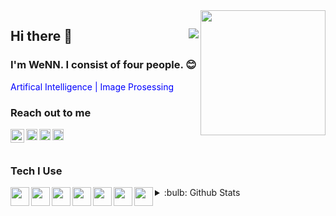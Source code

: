 <img src = "https://media.giphy.com/media/IcZhFmufozDCij3p22/giphy.gif" align="right" width="200" height="200">


## Hi there 👋  <img src= "https://komarev.com/ghpvc/?username=Sammy-py" align ="right">
### I'm WeNN. I consist of four people. :blush:



<font color="blue">Artifical Intelligence | Image Prosessing</font>

### **Reach out to me**

[<img height="22" width="22" src="https://unpkg.com/simple-icons@v6/icons/youtube.svg" align ="left" />][youtube]

[<img height="18" width="18" src="https://unpkg.com/simple-icons@v6/icons/linkedin.svg" align ="left" />][Linkedin]

[<img height="18" width="18" src="https://unpkg.com/simple-icons@v6/icons/instagram.svg" align ="left" />][instagram]

[<img height="18" width="18" src="https://unpkg.com/simple-icons@v6/icons/googledrive.svg" align ="left" />][cv]


<br />
<br />

### Tech I Use

<img height="30" width="30" src = "https://miro.medium.com/max/691/1*VSQ0XEywxSgZBwW05GsZtw.png" align ="left" />

<img height="30" width="30" src = "https://encrypted-tbn0.gstatic.com/images?q=tbn:ANd9GcR-pkZLfV7FbW_74u__gpfD3Z3OLQWAwLUcN8ckbFNvQcsZmlRyr55k42HOEmBJ8t_gWpk&usqp=CAU" align ="left" />


<img height="30" width="30" src = "https://3.bp.blogspot.com/-yvrV6MUueGg/ToICp0YIDPI/AAAAAAAAADg/SYKg4dWpyC43AAfrDwBTR0VYmYT0QshEgCPcBGAYYCw/s1600/OpenCV_Logo.png" align ="left"/>

<img height="30" width="30" src = "https://static.javatpoint.com/tutorial/keras/images/keras.png" align ="left" />

<img height="30" width="30" src = "https://fullfreecracked.com/wp-content/uploads/2019/03/Arduino-1.8.9-Crack-Mac-With-Serial-Key-Free-Download.jpg" align ="left" />

<img height="30" width="30" src = "https://csl.fiu.edu/wp-content/uploads/2017/02/raspberry-pi-logo.jpg" align ="left" />


<img height="30" width="30" src = "
https://easyeda.com/images/easyeda-thumbnail.png?id=d5ed1fe5930602975df1" align ="left" />


<details>
<summary> :bulb: Github Stats </summary>
<img src= "https://github-readme-stats.vercel.app/api?username=Sammy-py">



<br />
<br />

<details>
<summary> :bulb: Github Stats </summary>
<img src= "https://github-readme-stats.vercel.app/api/top-langs/?username=Sammy-py&layout=compact">
<details>


<br />
<br />









[youtube]: https://www.youtube.com/channel/UCEKHyJ-_v6T46iRXdM2m33A
[Linkedin]: https://www.linkedin.com/in/sami-ozlu-38k23e01a/
[instagram]: https://www.instagram.com/sami.ozlu/?hl=en
[cv]: https://drive.google.com/drive/folders/1cYoTTUIw6vVH3W2JiO8Tyn2q1fKIhIeb?usp=sharing